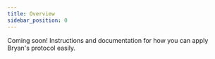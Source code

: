 ```yaml
---
title: Overview
sidebar_position: 0
---
```


Coming soon! Instructions and documentation for how you can apply Bryan's protocol easily.